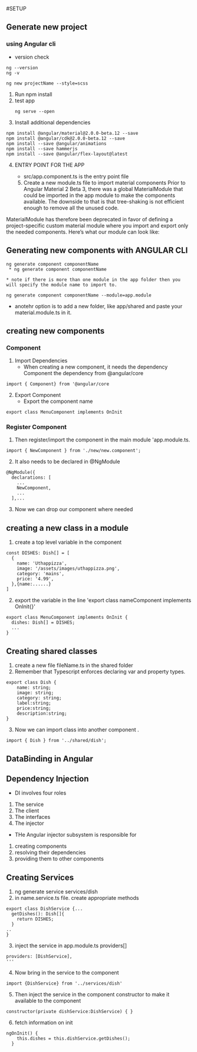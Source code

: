 #SETUP
## Generate new project 
### using Angular cli
* version check
```
ng --version
ng -v
```

```
ng new projectName --style=scss
```
1. Run npm install
2. test app
    ```
    ng serve --open
    ```
3. Install additional dependencies
```
npm install @angular/material@2.0.0-beta.12 --save
npm install @angular/cdk@2.0.0-beta.12 --save
npm install --save @angular/animations 
npm install --save hammerjs 
npm install --save @angular/flex-layout@latest 
```


4. ENTRY POINT FOR THE APP
    * src/app.component.ts is the entry point file 

    5. Create a new module.ts file to import material components
    Prior to Angular Material 2 Beta 3, there was a global MaterialModule that could be imported in the app module to make the components available. The downside to that is that tree-shaking is not efficient enough to remove all the unused code.

MaterialModule has therefore been deprecated in favor of defining a project-specific custom material module where you import and export only the needed components. Here’s what our module can look like:


## Generating new components with ANGULAR CLI
```
ng generate component componentName
 * ng generate component componentName
```
    * note if there is more than one module in the app folder then you will specify the module name to import to.
```
ng generate component componentName --module=app.module
```
*  anotehr option is to add a new folder, like app/shared and paste your material.module.ts in it.

## creating  new components
### Component
1. Import Dependencies
    * When creating a new component, it needs the dependency  Component the dependency from @angular/core
```
import { Component} from '@angular/core
```
2. Export Component
    * Export the component name 
```
export class MenuComponent implements OnInit
```
### Register Component
1. Then register/import the component in the main module 'app.module.ts.
```
import { NewComponent } from './new/new.component';
```
2. It also needs to be declared in @NgModule
```
@NgModule({
  declarations: [
    ...
    NewComponent,
    ...
  ],...
```
3. Now we can drop our component where needed
## creating a new class in a module
1. create a top level variable in the component
```
const DISHES: Dish[] = [
  {
    name: 'Uthappizza',
    image: '/assets/images/uthappizza.png',
    category: 'mains',
    price: '4.99',
  },{name:......}
]
```
2. export the variable in the line 'export class nameComponent implements OnInit{}'
```
export class MenuComponent implements OnInit {
  dishes: Dish[] = DISHES;
  ...
}
```

## Creating shared classes 
1. create a new file fileName.ts in the shared folder
2. Remember that Typescript enforces declaring var and property types. 
```
export class Dish {
    name: string;
    image: string;
    category: string;
    label:string;
    price:string;
    description:string;
}
```
3. Now we can import class into another component .
```
import { Dish } from '../shared/dish';
```

## DataBinding in Angular


##  Dependency Injection
* DI involves four roles
1. The service
2. The client
3. The interfaces
4. The injector

* THe Angular injector subsystem is responsible for 
1. creating components
2. resolving their dependencies
3. providing them to other components

## Creating Services
1. ng generate service services/dish
2. in name.service.ts file. create appropriate methods
```
export class DishService {...
  getDishes(): Dish[]{
    return DISHES;
  }
..
}
```
3. inject the service in app.module.ts providers[]
```
providers: [DishService],
'''
```
4. Now bring in the service to the component
```
import {DishService} from '../services/dish'
```
5. Then inject the service in the component constructor to make it available to the component
```
constructor(private dishService:DishService) { }
```
6. fetch information on init
```
ngOnInit() { 
    this.dishes = this.dishService.getDishes();
  }
```
